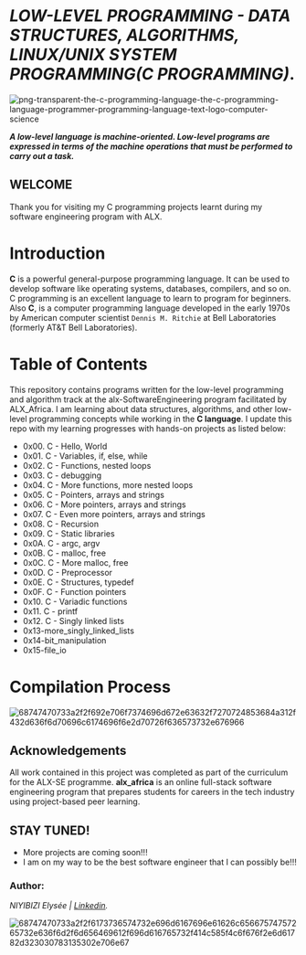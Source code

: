 # *LOW-LEVEL PROGRAMMING - DATA STRUCTURES, ALGORITHMS, LINUX/UNIX SYSTEM PROGRAMMING(C PROGRAMMING)*.
![png-transparent-the-c-programming-language-the-c-programming-language-programmer-programming-language-text-logo-computer-science](https://github.com/elyse502/alx-low_level_programming/assets/125453474/d348e462-c551-40fa-93b6-1686c34455f7)

**_A low-level language is machine-oriented. Low-level programs are expressed in terms of the machine operations that must be performed to carry out a task._**
## WELCOME
Thank you for visiting my C programming projects learnt during my software engineering program with ALX.
# Introduction
**C** is a powerful general-purpose programming language. It can be used to develop software like operating systems, databases, compilers, and so on. C programming is an excellent language to learn to program for beginners. Also **C**, is a computer programming language developed in the early 1970s by American computer scientist `Dennis M. Ritchie` at Bell Laboratories (formerly AT&T Bell Laboratories).
# Table of Contents
This repository contains programs written for the low-level programming and algorithm track at the alx-SoftwareEngineering program facilitated by ALX_Africa. I am learning about data structures, algorithms, and other low-level programming concepts while working in the **C language**. I update this repo with my learning progresses with hands-on projects as listed below:

* 0x00. C - Hello, World
* 0x01. C - Variables, if, else, while
* 0x02. C - Functions, nested loops
* 0x03. C - debugging
* 0x04. C - More functions, more nested loops
* 0x05. C - Pointers, arrays and strings
* 0x06. C - More pointers, arrays and strings
* 0x07. C - Even more pointers, arrays and strings
* 0x08. C - Recursion
* 0x09. C - Static libraries
* 0x0A. C - argc, argv
* 0x0B. C - malloc, free
* 0x0C. C - More malloc, free
* 0x0D. C - Preprocessor
* 0x0E. C - Structures, typedef
* 0x0F. C - Function pointers
* 0x10. C - Variadic functions
* 0x11. C - printf
* 0x12. C - Singly linked lists
* 0x13-more_singly_linked_lists
* 0x14-bit_manipulation
* 0x15-file_io

# Compilation Process
![68747470733a2f2f692e706f7374696d672e63632f7270724853684a312f432d636f6d70696c6174696f6e2d70726f636573732e676966](https://github.com/elyse502/alx-low_level_programming/assets/125453474/32a0fdb1-f66c-43be-bad9-9b06f0330744)

## Acknowledgements
All work contained in this project was completed as part of the curriculum for the ALX-SE programme. **alx_africa** is an online full-stack software engineering program that prepares students for careers in the tech industry using project-based peer learning.
## STAY TUNED!
* More projects are coming soon!!!
* I am on my way to be the best software engineer that I can possibly be!!!

### Author:
*NIYIBIZI Elysée | [Linkedin](https://www.linkedin.com/in/niyibizi-elys%C3%A9e/).*

![68747470733a2f2f6173736574732e696d6167696e61626c65667574757265732e636f6d2f6d656469612f696d616765732f414c585f4c6f676f2e6d61782d323030783135302e706e67](https://github.com/elyse502/alx-low_level_programming/assets/125453474/2d08e450-0f63-4979-89cc-1c377d48c32a)

